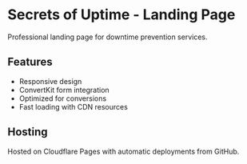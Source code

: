 # Secrets of Uptime - Landing Page

Professional landing page for downtime prevention services.

## Features
- Responsive design
- ConvertKit form integration
- Optimized for conversions
- Fast loading with CDN resources

## Hosting
Hosted on Cloudflare Pages with automatic deployments from GitHub.
